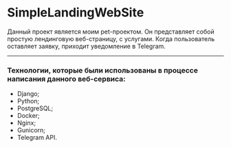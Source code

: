 # SimpleLandingWebSite
Данный проект является моим pet-проектом. Он представляет собой простую лендинговую веб-страницу, с услугами. Когда пользователь оставляет заявку, приходит уведомление в Telegram.
____
### Технологии, которые были использованы в процессе написания данного веб-сервиса:
- Django;
- Python;
- PostgreSQL;
- Docker;
- Nginx;
- Gunicorn;
- Telegram API.
